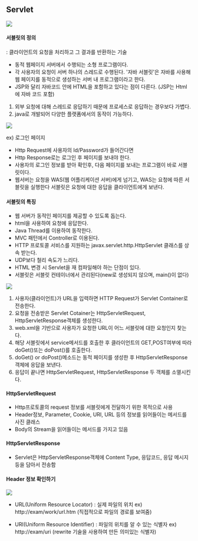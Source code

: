 ## Servlet

![](https://velog.velcdn.com/images/oyoungsun/post/4ee340ab-2601-41ab-a499-ae09e32c5ec2/image.png)

#### 서블릿의 정의
: 클라이언트의 요청을 처리하고 그 결과를 반환하는 기술

- 동적 웹페이지 서버에서 수행되는 소형 프로그램이다.
- 각 사용자의 요청이 서버 하나의 스레드로 수행된다.
'자바 서블릿'은 자바를 사용해 웹 페이지를 동적으로 생성하는 서버 내 프로그램이라고 한다.
- JSP와 달리 자바코드 안에 HTML을 포함하고 있다는 점이 다른다.
(JSP는 Html에 자바 코드 포함)

1. 외부 요청에 대해 스레드로 응답하기 때문에 프로세스로 응답하는 경우보다 가볍다.
2. java로 개발되어 다양한 플랫폼에서의 동작이 가능하다.

![](https://velog.velcdn.com/images/oyoungsun/post/3f7e0429-9ba0-4bcd-b44a-7efb0a52f185/image.png)

ex) 로그인 페이지
- Http Request에 사용자의 Id/Password가 들어간다면
- Http Response로는 로그인 후 페이지를 보내야 한다.
- 사용자의 로그인 정보를 받아 확인후, 다음 페이지를 보내는 프로그램이 바로 서블릿이다.
- 웹서버는 요청을 WAS(웹 어플리케이션 서버)에게 넘기고, WAS는 요청에 따른 서블릿을 실행한다
서블릿은 요청에 대한 응답을 클라이언트에게 보낸다.

#### 서블릿의 특징

- 웹 서버가 동적인 페이지를 제공할 수 있도록 돕는다.
- html을 사용하여 요청에 응답한다.
- Java Thread를 이용하여 동작한다.
- MVC 패턴에서 Controller로 이용된다.
- HTTP 프로토콜 서비스를 지원하는 javax.servlet.http.HttpServlet 클래스를 상속 받는다.
- UDP보다 철리 속도가 느리다.
- HTML 변경 시 Servlet을 재 컴파일해야 하는 단점이 있다.
- 서블릿은 서블릿 컨테이너에서 관리된다(new로 생성되지 않으며, main()이 없다)

![](https://velog.velcdn.com/images/oyoungsun/post/4f93ddfb-c949-4fac-9f4d-ca2d99f99f00/image.png)

1. 사용자(클라이언트)가 URL을 입력하면 HTTP Request가 Servlet Container로 전송한다.
2. 요청을 전송받은 Servlet Cotainer는 HttpServletRequest, HttpServletResponse객체를 생성한다.
3. web.xml을 기반으로 사용자가 요청한 URL이 어느 서블릿에 대한 요청인지 찾는다.
4. 해당 서블릿에서 service메서드를 호출한 후 클라이언트의 GET,POST여부에 따라 doGet()또는 doPost()를 호출한다.
5. doGet() or doPost()메소드는 동적 페이지를 생성한 후 HttpServletResponse객체에 응답을 보낸다.
6. 응답이 끝나면 HttpServletRequest, HttpServletResponse 두 객체를 소멸시킨다.

#### HttpServletRequest

- Http프로토콜의 request 정보를 서블릿에게 전달하기 위한 목적으로 사용
- Header정보, Parameter, Cookie, URI, URL 등의 정보를 읽어들이는 메서드를 사진 클래스
- Body의 Stream을 읽어들이는 메서드를 가지고 있음

#### HttpServletResponse

- Servlet은 HttpServletResponse객체에 Content Type, 응답코드, 응답 메시지등을 담아서 전송함

#### Header 정보 확인하기

![](https://img1.daumcdn.net/thumb/R1280x0/?scode=mtistory2&fname=https%3A%2F%2Ft1.daumcdn.net%2Fcfile%2Ftistory%2F99AFAE4F5C52B72F2C)

- URL(Uniform Resource Locator) : 실제 파일의 위치
ex) http://exam/work/url.htm (직접적으로 파일의 경로를 보여줌)

- URI(Uniform Resource Identifier) : 파일의 위치를 알 수 있는 식별자
ex) http://exam/uri (rewrite 기술을 사용하여 만든 의미있는 식별자)